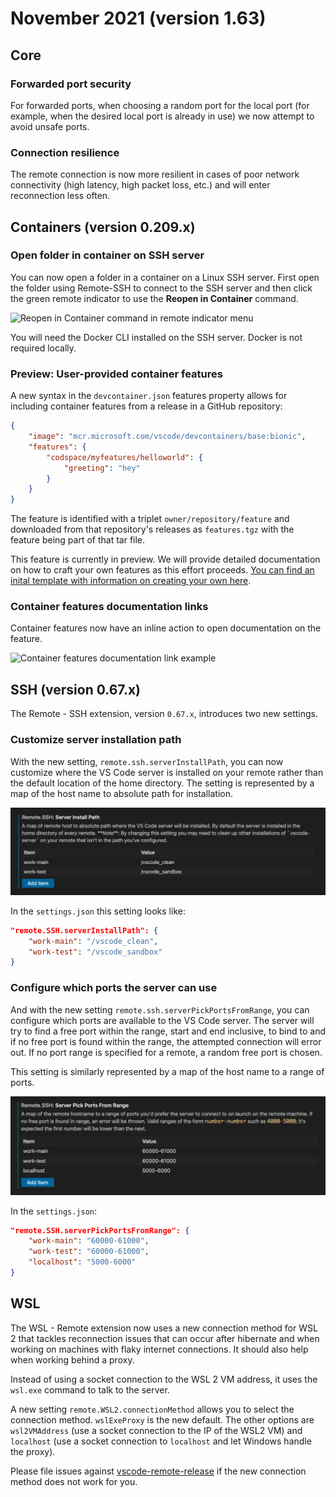 # November 2021 (version 1.63)

## Core

### Forwarded port security

For forwarded ports, when choosing a random port for the local port (for example, when the desired local port is already in use) we now attempt to avoid unsafe ports.

### Connection resilience

The remote connection is now more resilient in cases of poor network connectivity (high latency, high packet loss, etc.) and will enter reconnection less often.

## Containers (version 0.209.x)

### Open folder in container on SSH server

You can now open a folder in a container on a Linux SSH server. First open the folder using Remote-SSH to connect to the SSH server and then click the green remote indicator to use the **Reopen in Container** command.

![Reopen in Container command in remote indicator menu](images/1_63/reopen-in-container-from-ssh.png)

You will need the Docker CLI installed on the SSH server. Docker is not required locally.

### Preview: User-provided container features

A new syntax in the `devcontainer.json` features property allows for including container features from a release in a GitHub repository:

```json
{
    "image": "mcr.microsoft.com/vscode/devcontainers/base:bionic",
    "features": {
        "codspace/myfeatures/helloworld": {
            "greeting": "hey"
        }
    }
}
```

The feature is identified with a triplet `owner/repository/feature` and downloaded from that repository's releases as `features.tgz` with the feature being part of that tar file.

This feature is currently in preview. We will provide detailed documentation on how to craft your own features as this effort proceeds. [You can find an inital template with information on creating your own here](https://github.com/microsoft/dev-container-features-template).

### Container features documentation links

Container features now have an inline action to open documentation on the feature.

![Container features documentation link example](images/1_63/container-features-documentation-links.png)

## SSH (version 0.67.x)

The Remote - SSH extension, version `0.67.x`, introduces two new settings.

### Customize server installation path

With the new setting, `remote.ssh.serverInstallPath`, you can now customize where the VS Code server is installed on your remote rather than the default location of the home directory. The setting is represented by a map of the host name to absolute path for installation.

![The setting for installation paths in the settings editor](images/1_63/ssh-server-path-setting.png)

In the `settings.json` this setting looks like:

```json
"remote.SSH.serverInstallPath": {
    "work-main": "/vscode_clean",
    "work-test": "/vscode_sandbox"
}
```

### Configure which ports the server can use

And with the new setting `remote.ssh.serverPickPortsFromRange`, you can configure which ports are available to the VS Code server. The server will try to find a free port within the range, start and end inclusive, to bind to and if no free port is found within the range, the attempted connection will error out. If no port range is specified for a remote, a random free port is chosen.

This setting is similarly represented by a map of the host name to a range of ports.

![The setting for port ranges in the Settings editor](images/1_63/ssh-port-range-setting.png)

In the `settings.json`:

```json
"remote.SSH.serverPickPortsFromRange": {
    "work-main": "60000-61000",
    "work-test": "60000-61000",
    "localhost": "5000-6000"
}
```

## WSL

The WSL - Remote extension now uses a new connection method for WSL 2 that tackles reconnection issues that can occur after hibernate and when working on machines with flaky internet connections. It should also help when working behind a proxy.

Instead of using a socket connection to the WSL 2 VM address, it uses the `wsl.exe` command to talk to the server.

A new setting `remote.WSL2.connectionMethod` allows you to select the connection method. `wslExeProxy` is the new default. The other options are `wsl2VMAddress` (use a socket connection to the IP of the WSL2 VM) and `localhost` (use a socket connection to `localhost` and let Windows handle the proxy).

Please file issues against [vscode-remote-release](https://github.com/microsoft/vscode-remote-release/issues) if the new connection method does not work for you.
